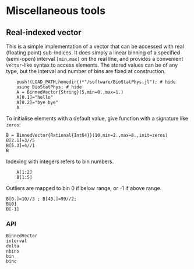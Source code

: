 # Miscellaneous tools

## Real-indexed vector

This is a simple implementation of a vector that can be accessed with real (floating point) sub-indices.  It does simply a linear binning of a specified (semi-open) interval ``[min,max)`` on the real line, and provides a convenient `Vector`-like syntax to access elements.  The stored values can be of any type, but the interval and number of bins are fixed at construction.

```@repl 1
    push!(LOAD_PATH,homedir()*"/software/BioStatPhys.jl"); # hide
    using BioStatPhys; # hide
	A = BinnedVector{String}(5,min=0.,max=1.)
	A[0.1]="hello"
	A[0.2]="bye bye"
	A
```
	
To initialise elements with a default value, give function with a signature like `zeros`: 
```@example 1
B = BinnedVector{Rational{Int64}}(10,min=2.,max=8.,init=zeros)
B[2.1]=3//5
B[5.3]=4//1
B
```

Indexing with integers refers to bin numbers.
```@repl 1
	A[1:2]
	B[1:5]
```

Outliers are mapped to bin 0 if below range, or -1 if above range.
```@repl 1
B[0.]=10//3 ; B[40.]=99//2;
B[0]
B[-1]
```


### API

```@docs
BinnedVector
interval
delta
nbins
bin
binc
```
